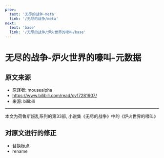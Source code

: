 ```yaml
---
prev:
  text: '无尽的战争-meta'
  link: '/无尽的战争/meta'
next:
  text: 'base'
  link: '/无尽的战争/炉火世界的嚎叫/base'
---
```


# 无尽的战争-炉火世界的嚎叫-元数据

## 原文来源

+ 原译者: mousealpha
+ <https://www.bilibili.com/read/cv17281607/>
+ 来源: bilibili

--------

本文为荷鲁斯叛乱系列的第33部, 小说集《无尽的战争》中的《炉火世界的嚎叫》

## 对原文进行的修正

+ 替换标点
+ rename
